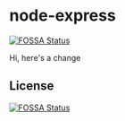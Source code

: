 # node-express
[![FOSSA Status](https://app.fossa.io/api/projects/git%2Bgithub.com%2Fjdwelch%2Fnode-express.svg?type=shield)](https://app.fossa.io/projects/git%2Bgithub.com%2Fjdwelch%2Fnode-express?ref=badge_shield)


Hi, here's a change

## License
[![FOSSA Status](https://app.fossa.io/api/projects/git%2Bgithub.com%2Fjdwelch%2Fnode-express.svg?type=large)](https://app.fossa.io/projects/git%2Bgithub.com%2Fjdwelch%2Fnode-express?ref=badge_large)
